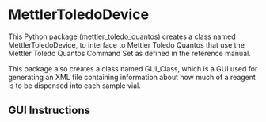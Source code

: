 # MettlerToledoDevice

This Python package (mettler_toledo_quantos) creates a class named
MettlerToledoDevice, to interface to Mettler Toledo Quantos that use the Mettler 
Toledo Quantos Command Set as defined in the reference manual.

This package also creates a class named GUI_Class, which is a GUI used for
generating an XML file containing information about how much of a reagent
is to be dispensed into each sample vial.

## GUI Instructions

